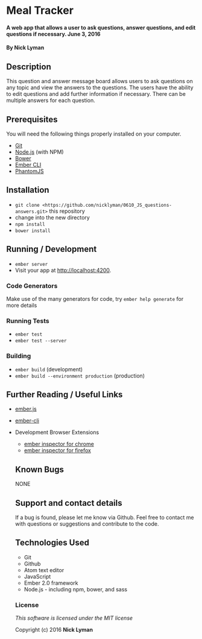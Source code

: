 # **Meal Tracker**

#### A web app that allows a user to ask questions, answer questions, and edit questions if necessary. June 3, 2016

#### By **Nick Lyman**

## Description

This question and answer message board allows users to ask questions on any topic and view the answers to the questions. The users have the ability to edit questions and add further information if necessary. There can be multiple answers for each question.

## Prerequisites

You will need the following things properly installed on your computer.

* [Git](http://git-scm.com/)
* [Node.js](http://nodejs.org/) (with NPM)
* [Bower](http://bower.io/)
* [Ember CLI](http://ember-cli.com/)
* [PhantomJS](http://phantomjs.org/)

## Installation

* `git clone <https://github.com/nicklyman/0610_JS_questions-answers.git>` this repository
* change into the new directory
* `npm install`
* `bower install`

## Running / Development

* `ember server`
* Visit your app at [http://localhost:4200](http://localhost:4200).

### Code Generators

Make use of the many generators for code, try `ember help generate` for more details

### Running Tests

* `ember test`
* `ember test --server`

### Building

* `ember build` (development)
* `ember build --environment production` (production)

## Further Reading / Useful Links

* [ember.js](http://emberjs.com/)
* [ember-cli](http://ember-cli.com/)
* Development Browser Extensions
  * [ember inspector for chrome](https://chrome.google.com/webstore/detail/ember-inspector/bmdblncegkenkacieihfhpjfppoconhi)
  * [ember inspector for firefox](https://addons.mozilla.org/en-US/firefox/addon/ember-inspector/)

  ## Known Bugs

  NONE

  ## Support and contact details

  If a bug is found, please let me know via Github. Feel free to contact me with questions or suggestions and contribute to the code.

  ## Technologies Used

  * Git
  * Github
  * Atom text editor
  * JavaScript
  * Ember 2.0 framework
  * Node.js - including npm, bower, and sass

  ### License

  *This software is licensed under the MIT license*

  Copyright (c) 2016 **Nick Lyman**
